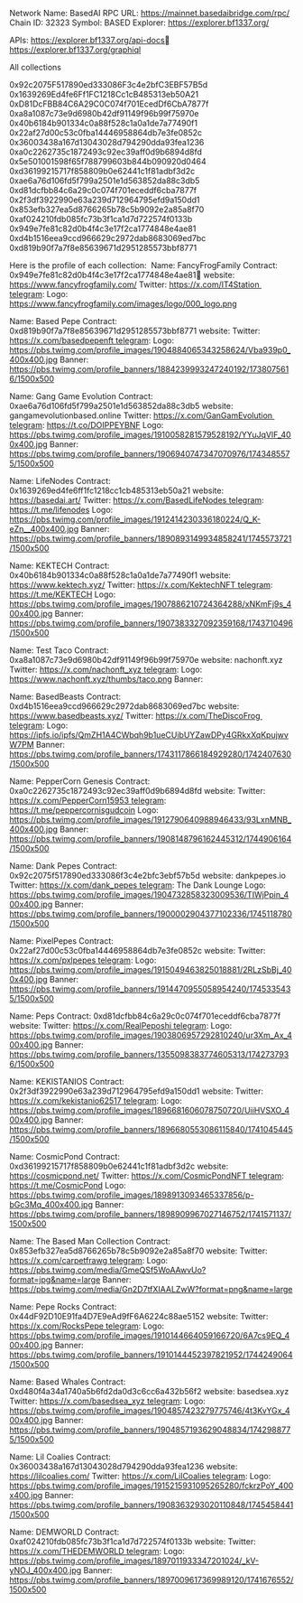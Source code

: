 Network Name: BasedAI
RPC URL: https://mainnet.basedaibridge.com/rpc/
Chain ID: 32323
Symbol: BASED
Explorer: https://explorer.bf1337.org/

APIs: https://explorer.bf1337.org/api-docs
https://explorer.bf1337.org/graphiql

All collections

0x92c2075F517890ed333086F3c4e2bfC3EBF57B5d
0x1639269Ed4fe6Ff1FC1218Cc1cB485313eb50A21
0xD81DcFBB84C6A29C0C074f701EcedDf6CbA7877f
0xa8a1087c73e9d6980b42df91149f96b99f75970e
0x40b6184b901334c0a88f528c1a0a1de7a77490f1
0x22af27d00c53c0fba14446958864db7e3fe0852c
0x36003438a167d13043028d794290dda93fea1236
0xa0c2262735c1872493c92ec39aff0d9b6894d8fd
0x5e501001598f65f788799603b844b090920d0464
0xd36199215717f858809b0e62441c1f81adbf3d2c
0xae6a76d106fd5f799a2501e1d563852da88c3db5
0xd81dcfbb84c6a29c0c074f701eceddf6cba7877f
0x2f3df3922990e63a239d712964795efd9a150dd1
0x853efb327ea5d8766265b78c5b9092e2a85a8f70
0xaf024210fdb085fc73b3f1ca1d7d722574f0133b
0x949e7fe81c82d0b4f4c3e17f2ca1774848e4ae81
0xd4b1516eea9ccd966629c2972dab8683069ed7bc
0xd819b90f7a7f8e85639671d2951285573bbf8771



Here is the profile of each collection:  Name: FancyFrogFamily
Contract: 0x949e7fe81c82d0b4f4c3e17f2ca1774848e4ae81 website: https://www.fancyfrogfamily.com/
Twitter: https://x.com/IT4Station telegram:
Logo: https://www.fancyfrogfamily.com/images/logo/000_logo.png

Name: Based Pepe
Contract: 0xd819b90f7a7f8e85639671d2951285573bbf8771 website: 
Twitter: https://x.com/basedpepenft telegram:
Logo: https://pbs.twimg.com/profile_images/1904884065343258624/Vba939p0_400x400.jpg
Banner: https://pbs.twimg.com/profile_banners/1884239993247240192/1738075616/1500x500

Name: Gang Game Evolution
Contract: 0xae6a76d106fd5f799a2501e1d563852da88c3db5 website: gangamevolutionbased.online
Twitter: https://x.com/GanGamEvolution telegram: https://t.co/DOIPPEYBNF
Logo: https://pbs.twimg.com/profile_images/1910058281579528192/YYuJqVlF_400x400.jpg
Banner: https://pbs.twimg.com/profile_banners/1906940747347070976/1743485575/1500x500

Name: LifeNodes
Contract: 0x1639269ed4fe6ff1fc1218cc1cb485313eb50a21 website: https://basedai.art/
Twitter: https://x.com/BasedLifeNodes telegram: https://t.me/lifenodes
Logo: https://pbs.twimg.com/profile_images/1912414230336180224/Q_K-eZn__400x400.jpg
Banner: https://pbs.twimg.com/profile_banners/1890893149934858241/1745573721/1500x500

Name: KEKTECH
Contract: 0x40b6184b901334c0a88f528c1a0a1de7a77490f1 website: https://www.kektech.xyz/
Twitter: https://x.com/KektechNFT telegram: https://t.me/KEKTECH
Logo: https://pbs.twimg.com/profile_images/1907886210724364288/xNKmFj9s_400x400.jpg
Banner: https://pbs.twimg.com/profile_banners/1907383327092359168/1743710496/1500x500

Name: Test Taco
Contract: 0xa8a1087c73e9d6980b42df91149f96b99f75970e website: nachonft.xyz
Twitter: https://x.com/nachonft_xyz telegram: 
Logo: https://www.nachonft.xyz/thumbs/taco.png
Banner: 


Name: BasedBeasts
Contract: 0xd4b1516eea9ccd966629c2972dab8683069ed7bc website: https://www.basedbeasts.xyz/
Twitter: https://x.com/TheDiscoFrog telegram: 
Logo: https://ipfs.io/ipfs/QmZH1A4CWbqh9b1ueCUibUYZawDPy4GRkxXqKpujwvW7PM
Banner: https://pbs.twimg.com/profile_banners/1743117866184929280/1742407630/1500x500

Name: PepperCorn Genesis
Contract: 0xa0c2262735c1872493c92ec39aff0d9b6894d8fd website: 
Twitter: https://x.com/PepperCorn15953 telegram: https://t.me/peppercornisgudcoin
Logo: https://pbs.twimg.com/profile_images/1912790640988946433/93LxnMNB_400x400.jpg
Banner: https://pbs.twimg.com/profile_banners/1908148796162445312/1744906164/1500x500

Name: Dank Pepes
Contract: 0x92c2075f517890ed333086f3c4e2bfc3ebf57b5d website: dankpepes.io
Twitter: https://x.com/dank_pepes telegram: The Dank Lounge
Logo: https://pbs.twimg.com/profile_images/1904732858323009536/TIWjPpin_400x400.jpg
Banner: https://pbs.twimg.com/profile_banners/1900002904377102336/1745118780/1500x500

Name: PixelPepes
Contract: 0x22af27d00c53c0fba14446958864db7e3fe0852c website:
Twitter: https://x.com/pxlpepes telegram:
Logo: https://pbs.twimg.com/profile_images/1915049463825018881/2RLzSbBj_400x400.jpg
Banner: https://pbs.twimg.com/profile_banners/1914470955058954240/1745335435/1500x500

Name: Peps
Contract: 0xd81dcfbb84c6a29c0c074f701eceddf6cba7877f website:
Twitter: https://x.com/RealPeposhi telegram:
Logo: https://pbs.twimg.com/profile_images/1903806957292810240/ur3Xm_Ax_400x400.jpg
Banner: https://pbs.twimg.com/profile_banners/1355098383774605313/1742737936/1500x500


Name: KEKISTANIOS
Contract: 0x2f3df3922990e63a239d712964795efd9a150dd1 website:
Twitter: https://x.com/kekistanio62517 telegram:
Logo: https://pbs.twimg.com/profile_images/1896681606078750720/UiiHVSXO_400x400.jpg
Banner: https://pbs.twimg.com/profile_banners/1896680553086115840/1741045445/1500x500

Name: CosmicPond
Contract: 0xd36199215717f858809b0e62441c1f81adbf3d2c website: https://cosmicpond.net/
Twitter: https://x.com/CosmicPondNFT telegram: https://t.me/CosmicPond
Logo: https://pbs.twimg.com/profile_images/1898913093465337856/p-bGc3Mq_400x400.jpg
Banner: https://pbs.twimg.com/profile_banners/1898909967027146752/1741571137/1500x500

Name: The Based Man Collection
Contract: 0x853efb327ea5d8766265b78c5b9092e2a85a8f70 website: 
Twitter: https://x.com/carpetfrawg telegram: 
Logo: https://pbs.twimg.com/media/GmeQSf5WoAAwvUo?format=jpg&name=large
Banner: https://pbs.twimg.com/media/Gn2D7tfXIAALZwW?format=png&name=large


Name: Pepe Rocks
Contract: 0x44dF92D10E91fa4D7E9eAd9fF6A6224c88ae5152 website: 
Twitter: https://x.com/RocksPepe telegram: 
Logo: https://pbs.twimg.com/profile_images/1910144664059166720/6A7cs9EQ_400x400.jpg
Banner: https://pbs.twimg.com/profile_banners/1910144452397821952/1744249064/1500x500

Name: Based Whales
Contract: 0xd480f4a34a1740a5b6fd2da0d3c6cc6a432b56f2 website: basedsea.xyz
Twitter: https://x.com/basedsea_xyz telegram: 
Logo: https://pbs.twimg.com/profile_images/1904857423279775746/4t3KvYGx_400x400.jpg
Banner: https://pbs.twimg.com/profile_banners/1904857193629048834/1742988775/1500x500

Name: Lil Coalies
Contract: 0x36003438a167d13043028d794290dda93fea1236 website: https://lilcoalies.com/
Twitter: https://x.com/LilCoalies telegram: 
Logo: https://pbs.twimg.com/profile_images/1915215931095265280/fckrzPoY_400x400.jpg
Banner: https://pbs.twimg.com/profile_banners/1908363293020110848/1745458441/1500x500

Name: DEMWORLD
Contract: 0xaf024210fdb085fc73b3f1ca1d7d722574f0133b website: 
Twitter: https://x.com/THEDEMWORLD telegram: 
Logo: https://pbs.twimg.com/profile_images/1897011933347201024/_kV-yNOJ_400x400.jpg
Banner: https://pbs.twimg.com/profile_banners/1897009617369989120/1741676552/1500x500